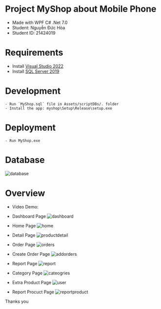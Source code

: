 # Project MyShop about Mobile Phone

- Made with WPF C# .Net 7.0
- Student: Nguyễn Đức Hòa
- Student ID: 21424019

# Requirements

- Install [Visual Studio 2022](https://visualstudio.microsoft.com/downloads/)
- Install [SQL Server 2019](https://www.microsoft.com/en-us/sql-server/sql-server-downloads)

# Development

```
- Run `MyShop.sql` file in Assets/scriptDBs/. folder
- Install the app: myshop\Setup\Release\setup.exe
```

# Deployment

```
- Run MyShop.exe
```

# Database

![database](./Overview/0.PNG)

# Overview

- Video Demo: 

- Dashboard Page
    ![dashboard](./Overview/1.png)
- Home Page
    ![home](./Overview/2.png)
- Detail Page
    ![productdetail](./Overview/3.png)
- Order Page
    ![orders](./Overview/4.png)
- Create Order Page
    ![addorders](./Overview/5.png)
- Report Page
    ![report](./Overview/6.png)
- Category Page
    ![cateogries](./Overview/7.png)
- Extra Product Page
    ![user](./Overview/8.png)
- Report Procuct Page
    ![reportproduct](./Overview/9.png)

Thanks you

